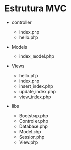 # Estrutura MVC

<ul>
	<li>controller</li>
	<ul>
		<li>index.php</li>
		<li>hello.php</li>
	</ul>
</ul>

<ul>
	<li>Models</li>
	<ul>
		<li>index_model.php</li>
	</ul>
</ul>

<ul>
	<li>Views</li>
	<ul>
		<li>hello.php</li>
		<li>index.php</li>
		<li>insert_index.php</li>
		<li>update_index.php</li>
		<li>view_index.php</li>
	</ul>
</ul>

<ul>
	<li>libs</li>
	<ul>
		<li>Bootstrap.php</li>
		<li>Controller.php</li>
		<li>Database.php</li>
		<li>Model.php</li>
		<li>Session.php</li>
		<li>View.php</li>
	</ul>
</ul>
	
	
	
	
	
	
	
